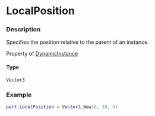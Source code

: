 # LocalPosition
### Description
Specifies the position relative to the parent of an instance.

Property of [DynamicInstance](/classes/DynamicInstance/)

#### Type
`Vector3`

### Example
```lua
part.LocalPosition = Vector3.New(0, 10, 0)
```